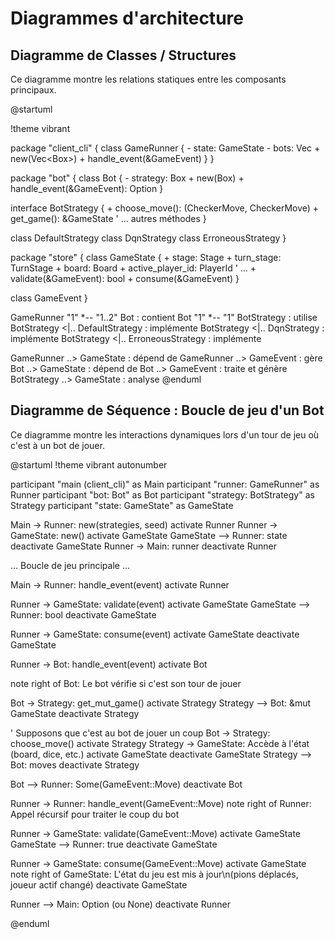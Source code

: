 # Diagrammes d'architecture


## Diagramme de Classes / Structures

Ce diagramme montre les relations statiques entre les composants principaux.

@startuml

!theme vibrant

package "client_cli" {
  class GameRunner {
    - state: GameState
    - bots: Vec<Bot>
    + new(Vec<Box<dyn BotStrategy>>)
    + handle_event(&GameEvent)
  }
}

package "bot" {
  class Bot {
    - strategy: Box<dyn BotStrategy>
    + new(Box<dyn BotStrategy>)
    + handle_event(&GameEvent): Option<GameEvent>
  }

  interface BotStrategy {
    + choose_move(): (CheckerMove, CheckerMove)
    + get_game(): &GameState
    ' ... autres méthodes
  }

  class DefaultStrategy
  class DqnStrategy
  class ErroneousStrategy
}

package "store" {
  class GameState {
    + stage: Stage
    + turn_stage: TurnStage
    + board: Board
    + active_player_id: PlayerId
    ' ...
    + validate(&GameEvent): bool
    + consume(&GameEvent)
  }

  class GameEvent
}

GameRunner "1" *-- "1..2" Bot : contient
Bot "1" *-- "1" BotStrategy : utilise
BotStrategy <|.. DefaultStrategy : implémente
BotStrategy <|.. DqnStrategy : implémente
BotStrategy <|.. ErroneousStrategy : implémente

GameRunner ..> GameState : dépend de
GameRunner ..> GameEvent : gère
Bot ..> GameState : dépend de
Bot ..> GameEvent : traite et génère
BotStrategy ..> GameState : analyse
@enduml


## Diagramme de Séquence : Boucle de jeu d'un Bot

Ce diagramme montre les interactions dynamiques lors d'un tour de jeu où c'est à un bot de jouer.

@startuml
!theme vibrant
autonumber

participant "main (client_cli)" as Main
participant "runner: GameRunner" as Runner
participant "bot: Bot" as Bot
participant "strategy: BotStrategy" as Strategy
participant "state: GameState" as GameState

Main -> Runner: new(strategies, seed)
activate Runner
Runner -> GameState: new()
activate GameState
GameState --> Runner: state
deactivate GameState
Runner -> Main: runner
deactivate Runner

... Boucle de jeu principale ...

Main -> Runner: handle_event(event)
activate Runner

Runner -> GameState: validate(event)
activate GameState
GameState --> Runner: bool
deactivate GameState

Runner -> GameState: consume(event)
activate GameState
deactivate GameState

Runner -> Bot: handle_event(event)
activate Bot

note right of Bot: Le bot vérifie si c'est son tour de jouer

Bot -> Strategy: get_mut_game()
activate Strategy
Strategy --> Bot: &mut GameState
deactivate Strategy

' Supposons que c'est au bot de jouer un coup
Bot -> Strategy: choose_move()
activate Strategy
Strategy -> GameState: Accède à l'état (board, dice, etc.)
activate GameState
deactivate GameState
Strategy --> Bot: moves
deactivate Strategy

Bot --> Runner: Some(GameEvent::Move)
deactivate Bot

Runner -> Runner: handle_event(GameEvent::Move)
note right of Runner: Appel récursif pour traiter le coup du bot

Runner -> GameState: validate(GameEvent::Move)
activate GameState
GameState --> Runner: true
deactivate GameState

Runner -> GameState: consume(GameEvent::Move)
activate GameState
note right of GameState: L'état du jeu est mis à jour\n(pions déplacés, joueur actif changé)
deactivate GameState

Runner --> Main: Option<GameEvent> (ou None)
deactivate Runner

@enduml

